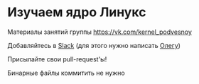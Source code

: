 # Изучаем ядро Линукс

Материалы занятий группы https://vk.com/kernel_podvesnoy

Добавляйтесь в [Slack](https://podvesnoy.slack.com/messages/kernel/ "наш Slack") (для этого нужно написать [Олегу](https://vk.com/gesundes "vk.com/gesundes"))

Присылайте свои pull-request'ы!

Бинарные файлы коммитить не нужно
